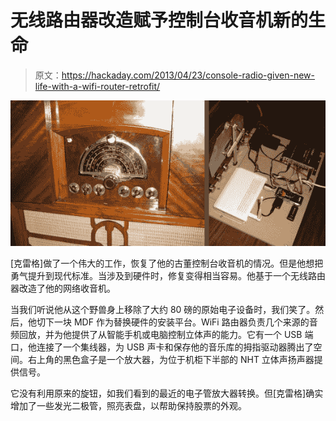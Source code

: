 # 无线路由器改造赋予控制台收音机新的生命

> 原文：<https://hackaday.com/2013/04/23/console-radio-given-new-life-with-a-wifi-router-retrofit/>

![tube-radio-wifi-router-retrofit](img/9987e5f7bda75e0c18186a7a35a5f3d5.png)

[克雷格]做了一个伟大的工作，恢复了他的古董控制台收音机的情况。但是他想把勇气提升到现代标准。当涉及到硬件时，修复变得相当容易。他基于一个无线路由器改造了他的网络收音机。

当我们听说他从这个野兽身上移除了大约 80 磅的原始电子设备时，我们笑了。然后，他切下一块 MDF 作为替换硬件的安装平台。WiFi 路由器负责几个来源的音频回放，并为他提供了从智能手机或电脑控制立体声的能力。它有一个 USB 端口，他连接了一个集线器，为 USB 声卡和保存他的音乐库的拇指驱动器腾出了空间。右上角的黑色盒子是一个放大器，为位于机柜下半部的 NHT 立体声扬声器提供信号。

它没有利用原来的旋钮，如我们看到的最近的电子管放大器转换。但[克雷格]确实增加了一些发光二极管，照亮表盘，以帮助保持股票的外观。
